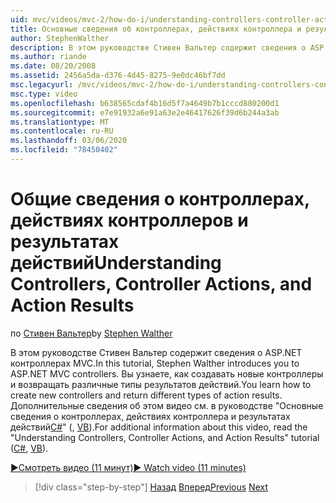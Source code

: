```yaml
---
uid: mvc/videos/mvc-2/how-do-i/understanding-controllers-controller-actions-and-action-results
title: Основные сведения об контроллерах, действиях контроллера и результатах действий | Документация Майкрософт
author: StephenWalther
description: В этом руководстве Стивен Вальтер содержит сведения о ASP.NET контроллерах MVC. Вы узнаете, как создавать новые контроллеры и возвращать различные типы действия Res...
ms.author: riande
ms.date: 08/20/2008
ms.assetid: 2456a5da-d376-4d45-8275-9e0dc46bf7dd
msc.legacyurl: /mvc/videos/mvc-2/how-do-i/understanding-controllers-controller-actions-and-action-results
msc.type: video
ms.openlocfilehash: b638565cdaf4b16d5f7a4649b7b1cccd880200d1
ms.sourcegitcommit: e7e91932a6e91a63e2e46417626f39d6b244a3ab
ms.translationtype: MT
ms.contentlocale: ru-RU
ms.lasthandoff: 03/06/2020
ms.locfileid: "78450402"
---
```

# <a name="understanding-controllers-controller-actions-and-action-results"></a><span data-ttu-id="af739-104">Общие сведения о контроллерах, действиях контроллеров и результатах действий</span><span class="sxs-lookup"><span data-stu-id="af739-104">Understanding Controllers, Controller Actions, and Action Results</span></span>

<span data-ttu-id="af739-105">по [Стивен Вальтер](https://github.com/StephenWalther)</span><span class="sxs-lookup"><span data-stu-id="af739-105">by [Stephen Walther](https://github.com/StephenWalther)</span></span>

<span data-ttu-id="af739-106">В этом руководстве Стивен Вальтер содержит сведения о ASP.NET контроллерах MVC.</span><span class="sxs-lookup"><span data-stu-id="af739-106">In this tutorial, Stephen Walther introduces you to ASP.NET MVC controllers.</span></span> <span data-ttu-id="af739-107">Вы узнаете, как создавать новые контроллеры и возвращать различные типы результатов действий.</span><span class="sxs-lookup"><span data-stu-id="af739-107">You learn how to create new controllers and return different types of action results.</span></span> <span data-ttu-id="af739-108">Дополнительные сведения об этом видео см. в руководстве "Основные сведения о контроллерах, действиях контроллера и результатах действий[C#](../../../overview/older-versions-1/controllers-and-routing/aspnet-mvc-controllers-overview-cs.md)" (, [VB](../../../overview/older-versions-1/controllers-and-routing/asp-net-mvc-controller-overview-vb.md)).</span><span class="sxs-lookup"><span data-stu-id="af739-108">For additional information about this video, read the "Understanding Controllers, Controller Actions, and Action Results" tutorial ([C#](../../../overview/older-versions-1/controllers-and-routing/aspnet-mvc-controllers-overview-cs.md), [VB](../../../overview/older-versions-1/controllers-and-routing/asp-net-mvc-controller-overview-vb.md)).</span></span>

[<span data-ttu-id="af739-109">&#9654;Смотреть видео (11 минут)</span><span class="sxs-lookup"><span data-stu-id="af739-109">&#9654; Watch video (11 minutes)</span></span>](https://channel9.msdn.com/Blogs/ASP-NET-Site-Videos/understanding-controllers-controller-actions-and-action-results)

> [!div class="step-by-step"]
> <span data-ttu-id="af739-110">[Назад](aspnet-mvc-controller-overview.md)
> [Вперед](understanding-views-view-data-and-html-helpers.md)</span><span class="sxs-lookup"><span data-stu-id="af739-110">[Previous](aspnet-mvc-controller-overview.md)
[Next](understanding-views-view-data-and-html-helpers.md)</span></span>
